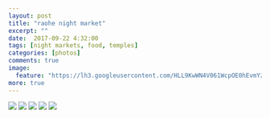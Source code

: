 ```yaml
---
layout: post
title: "raohe night market"
excerpt: ""
date:  2017-09-22 4:32:00
tags: [night markets, food, temples]
categories: [photos]
comments: true
image:
  feature: "https://lh3.googleusercontent.com/HLL9KwWN4V061WcpOE0hEvmYzZ_7I3ieTdapepYdkgZ0xbZeoQSslgVarAtaSgfN2EwG9Q_1kZ0_nqSHobD8Vgpg6DPtECQCuLmhuKG7QeYuR6q_trF390pfNHmIWx-mMDMPsxJeHap9HwMPBcaJCKMx698jj6ymRD3CNj1HLPF2-bfzWXFsBCDAXbCZ1PnZVmUuAuTgeBSfcJsOFyLK56QoCUMXgQGel0iW5Jfa7fzC9mKtzZc5K7jNf-FmZG1hDHu_EaDg0J8LiS4cUl-dI3wJI8wo1xQudKgIEObUDKAXFbikxWI2jmLBak38V-eUOEdilvI4oP0dGPkTnLSivxsPMe-nmtvEdqBI22gv659UpEgvZ_DazmCqNPVdqYo5Eaq524empMIZCmd3M431bNwKTPjK47lf-kM888UOqtJGILYfDHmwp9biPZUjJd5YFDQkointLTh7XTy8ShDYdDbMkUAC2sAuQgPp8YY_Tx_ruugTtdAAmyMZoNBTtgDTbBZTSI7B1hM6adLAa3_yEniFfRWfrzTqzf1tm1weOKRm3rsH4P7IOz3jseEjv0YFdE5eD5f4JDJEyVuLGfjwtzUHVeWG7pz6fUa6elFizikikYD0yiS1mnXndqnHuXOQzxPK7u4e6lAv97__hSmz1Lq5X0tGAK47b7s=w2274-h1518-no"
more: true
---
```

<img src="https://lh3.googleusercontent.com/_Q0I9O-PaI8c2b1HHszKQ1ADw-EjJVQFJCWI3iZQ_VQuLkbCo-Wf3yFWMdS_3_e5iVnnzQbQ1bQPzAwWsvhcp5UhAdAVvB7tSm4Exd18WCFE_mBB3JUp_Zuvzc-ybMdNRcH8W4-e5a9a-SwQ7OTnhBK9LxfLdCcoocG585nwLaz-5T6H9gxMfg6THxoBjmtAPF21C7O-gXBkXKUAyf4OaU9uHBcAPYVhy0xreazplC3Befg2OlrJxri2ez14MOEeLWgl92tI3usCAMd7CqsiaLUQmPQqF1SE84IYin9aMkhvPtxZClyqhTDmP8adQxK74OKCPjVjPEbg2_ZAfIxbKKt7cWhGLQGLz9Hw2gbMTQkk9vEoqQOnMA0MT8_mpEpV4wgZ0Y_lVoQ1oemR0pdonpff4GvlSodthGBeZsguDlHRVGn5CenkdnFSoiCRJ76p8SUmagmnKY3LeEzY-Pw0ZD8yMRkTzOkMXhGsLflW8RUwnln0u13yl5lLQwKa7y8dsUu381B5iH3ta-cCZSXwWsYsxuCjPTeXHJm8UYenLmt-LWemrgRktfgW1eUwkxsqJEjmbXkK_GGrxRAZs52-vMeo5pjotbxcOS6uStcj3fBdusQvteog0lCmpnkNlmyskhP6F4dAb2jazZzHNPWSoTnybfmRr048axg=w2274-h1518-no">

<img src="https://lh3.googleusercontent.com/TAS4mWGAW63nt0rUbDPOhSZZXiTo1n1jyGysiNcGpwbtML8ZvCF0dX0fnHf5qL9JF2tvkpAnG6Sg-pPoF8fhwe0ajsOHvj7uLznCrT60i9VukCY0Tf0j6-ifHMJK7O98eZoHqNrH28-Db0ztJsDoGpgiax6uZWXZrF1L0Jx4U1TFobejzocq-SGiRSS_7ee6SQvvlIdu2IDYZOhGz9KbSai2QyxvLpj_XWvvoPjsRFLKwNTiVZU_2hTsvjWFyCgTBKZYTAMHxiJLjHEBDXJwxLb39I_JOl5AuPh92Z_6_jO3LuSa7nkT3NrG5Rc_rw5c_DslFfyxOvVqGyFLa-OVdsTtn_0Fw6ETm4NB6bHDF8e-dlck-oc4loiqplDxCe-mLm_oJjTGOj1Z8xc0WD7QAm0hvl7sBuLVVzw6C6p428I6VmzWwSbwpceUHbrLwBqUhKrnAAsZ_nCM4DPnNqlm5EtA9cxhFsw91qiO8B98PXQs5jB71SVI5m8OQ7PHgXXFvsd0UePuCp8GvBsZF_Xic7_NQLgd_MoBYr9DuDljCVOZ3hLVQCv0kSy22PDHDoTiLd5Ld3YnXjY1zgfCH883VDLIj0jBt4QoAS08OALDeeSV32cl9JOmvhyQoBsT1u1Z3IC0-pwmGn2Am_ME9zfUznB1p7TZqYKrb4c=w1410-h942-no">

<img src="https://lh3.googleusercontent.com/sPW7d5iwhZ0DBRQkCOrkoXR1DpMQbiOI0mJYvSGHPPXnbrEdWoHhvTgtcUo7FD7mtbC_PQZbmfLihG1Q6UjaJ0iFIdQFAFRJFQ9ahfc6L-Jtj12JqknjabVq7I52Fft4S7vhhKxGo30k5zm1ui5xZKE-Q-JL7WQ2MqN5OHHYXd_dS1pT5jrigP0bafbMSWSzrm5gl-MSdWQfv_BvZ0PdH8SxK-Ixkk4nHlx9b5Y_rA6Tc4drKMfrYDbnzdDIC4B_fSLKi7NtHI8XNkGGlBOD5N1ErZuzRyu0uSZFkzBVENFklYje5PPE2j36sTTxCnfPeRC2VMl0xFKKh-CzMXwLUk1BMNZ7v6vxuiSgao28NcPx9rAwDkk4ZRDcuN1wHhJWFpt31do7u9LmXlADcEoVf_JFhMxho8ScrBwLgFb3IQbdW_bIjux90FWYAdoa1sUSA9p6Mc_HjbLt952kOBexVa6v6GMRoHg3bn84SCjicZjKnos6cZA93OLgCQT2oDqSa_STntWbYzsT2JYlTGGuk-nOMauPwdfMlUOhoHV5rrNiqUlK9l3o8FoNwnj3N6x-bQOLDjR8oTCrLqrZcv75kN2RrD2HH7iskPEkoqIIsHwU-TZGZ_Bs1EWYDOex-4tZaQo--VDVDK7RmS5RH-fqEzp24h9P_ll3IVU=w1410-h942-no">

<img src="https://lh3.googleusercontent.com/9BD2P3tiWXMzDnb5u4K8AG7HmwBZArkuP2QKEfak9pMkfrZlOYTScgt7WGbKAb8WHtopLcB5AOQYmilJ0P4BmF1gVubiiYXuJ3Z9ahY4qVPIcGi4m2I3XlzmUZocHLsJG93mNOxpS5fzKHxppIyu1rUVO9fZZHQn9QC2rC9PTLXOi_fz2y-owkZDhazm4Kp-nLtk62XlsUqs0Ten4t1dp_pSIPKm-bVOOfNj9Hfe5JFUwwqElO_J4m1OJuZWM-racwQfMvFeU_cgaR2XT9az7BVdqTWQ_FF9lxdC6miPOF1Ib96RJ3d1Hwf-lBKj0M5dtrs1j-Dm6AWAx5LgpEHp1X_HcZ54S-ehqnKUoKIayNazxTBt5xTY43x-vzB9Np2H9IiY_XuKfW5KpJJRrByJ9PdQ7Yqu6vY8q0zYrXJ1zOHKhCL0SPqlWKt-AgeA5OERnsToDFJNiveO92PrWK1FpjBiZiDKx1tO-oqR7dSnKcfYwuV8mfn1lBVTezK4VgyyEejZ41s_5hVY2yGsOih9nf5BpyJd0SIYzsNPKFypQrUAB0lkbtCEHzsCafhPUWSI6psZdscS0_NSRyL5AOvQa6kRdGFEDwq5fw-AS1S8T2gjzQPIGXCzZVmWWvqhRwqprTrruCMD5oru8uQG6xmA6rUDrHZRnNNWRaA=w1410-h942-no">

<img src="https://lh3.googleusercontent.com/cYmhXaZH-hIxKGIpmA2Mi9OROYhc2LA7583Ni2MDyVxqkAt6T8KLyqMZ0IG6Em2idaYC1ghEfS3KRivcAGJJuqAyRG4xV5bQ154encxV673x2IgHBBovTF50PVN7mfC2D3rOTt_nRyJlC3JCH5NBq3Ri7O8RoVMn3EW1M8QkyvOFqtPedOWg-yNx9-ZEP7-1Jr91zQGcpzFIcU3FpJb7FF0GiLk-in4Y6jKvbZcW6zMGzcrcf0Fn207_yKkCxsPgRG_ePSca8OYqy-1CUD7fiG3-7tQYZ2AuTx1Q3ZOHuggop9_Jumb-vAFmHOaxcWReoqyFWWStSlpXd5fHmsO86O5c-hMyBodZyT_4177G-cN37zuu8bFCS7oZM4IfrZLRNNZ5m62zSWt9TwvagUxRxoqGTXc_aIl110UjDTgo5mP1mdzKsgwmHJTm3cLi9AJgmh2EpPxoZFz-hT63txfygpL2Ta_nSJZYHd8Faw17XkeaxhAThso2U5OICQCcnL3TnnWesR80dmeLZN2rTGbQ-vEHVI45p8XA1YZKAzMZHynKnK-MK1yma7uxmWjIGBR3rnAJARDW3LNJJ__DhgEmHLRA66GF7hgC9J_wFnsl1M-d8mAH1ZKN28CDZWyYyJY-amtOIyEEb9UOpnwSYGlkoO5DgkbdJMaZGHs=w1410-h942-no">


